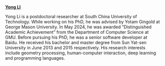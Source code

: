 <a href="https://pressureless.github.io/">**Yong LI**</a>

Yong Li is a postdoctoral researcher at South China University of Technology. While working on his PhD, he was advised by Yotam Gingold at George Mason University. In May 2024, he was awarded “Distinguished Academic Achievement” from the Department of Computer Science at GMU. Before pursuing his PhD, he was a senior software developer at Baidu. He received his bachelor and master degree from Sun Yat-sen University in June 2013 and 2015 respectively. His research interests include geometry processing, human-computer interaction, deep learning and programming languages. 

